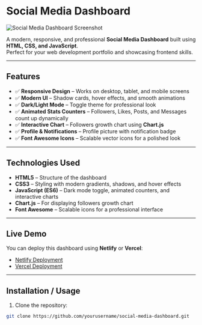 # Social Media Dashboard

![Social Media Dashboard Screenshot](screenshot.png)

A modern, responsive, and professional **Social Media Dashboard** built using **HTML, CSS, and JavaScript**.  
Perfect for your web development portfolio and showcasing frontend skills.

---

## **Features**

- ✅ **Responsive Design** – Works on desktop, tablet, and mobile screens  
- ✅ **Modern UI** – Shadow cards, hover effects, and smooth animations  
- ✅ **Dark/Light Mode** – Toggle theme for professional look  
- ✅ **Animated Stats Counters** – Followers, Likes, Posts, and Messages count up dynamically  
- ✅ **Interactive Chart** – Followers growth chart using **Chart.js**  
- ✅ **Profile & Notifications** – Profile picture with notification badge  
- ✅ **Font Awesome Icons** – Scalable vector icons for a polished look  

---

## **Technologies Used**

- **HTML5** – Structure of the dashboard  
- **CSS3** – Styling with modern gradients, shadows, and hover effects  
- **JavaScript (ES6)** – Dark mode toggle, animated counters, and interactive charts  
- **Chart.js** – For displaying followers growth chart  
- **Font Awesome** – Scalable icons for a professional interface  

---

## **Live Demo**

You can deploy this dashboard using **Netlify** or **Vercel**:

- [Netlify Deployment](https://www.netlify.com/)
- [Vercel Deployment](https://vercel.com/)

---

## **Installation / Usage**

1. Clone the repository:

```bash
git clone https://github.com/yourusername/social-media-dashboard.git
